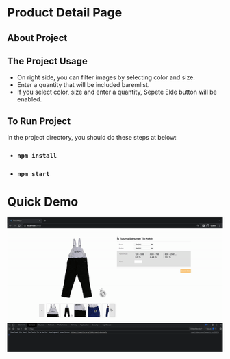 # Product Detail Page

## About Project


## The Project Usage
* On right side, you can filter images by selecting color and size.
* Enter a quantity that will be included baremlist.
* If you select color, size and enter a quantity, Sepete Ekle button will be enabled. 

## To Run Project
In the project directory, you should do these steps at below:
* ### `npm install`
* ### `npm start`

# Quick Demo
<p align="center">
  <img src="product-detail.gif">
</p>
